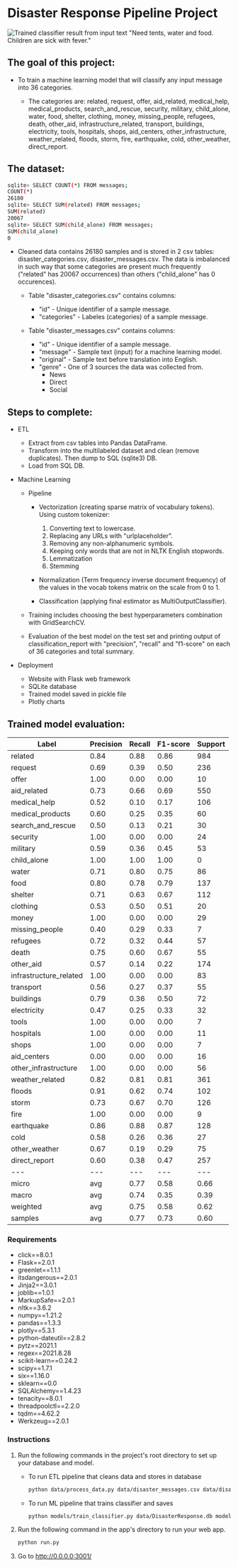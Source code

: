 # Disaster Response Pipeline Project

![Trained classifier result from input text "Need tents, water and food. Children are sick with fever."](pics/drp_intro.png "Classifier result")

## The goal of this project:

- To train a machine learning model that will classify any input message into 36 categories.

	- The categories are: related, request, offer, aid_related, medical_help, medical_products, search_and_rescue, security, military, child_alone, water, food, shelter, clothing, money, missing_people, refugees, death, other_aid, infrastructure_related, transport, buildings, electricity, tools, hospitals, shops, aid_centers, other_infrastructure, weather_related, floods, storm, fire, earthquake, cold, other_weather, direct_report.
	
## The dataset:

```sh
sqlite> SELECT COUNT(*) FROM messages;
COUNT(*)
26180
sqlite> SELECT SUM(related) FROM messages;
SUM(related)
20067
sqlite> SELECT SUM(child_alone) FROM messages;
SUM(child_alone)
0
```

- Cleaned data contains 26180 samples and is stored in 2 csv tables: disaster_categories.csv, disaster_messages.csv. The data is imbalanced in such way that some categories are present much frequently ("related" has 20067 occurrences) than others ("child_alone" has 0 occurences).

	- Table "disaster_categories.csv" contains columns:
	
		- "id" - Unique identifier of a sample message.
		- "categories" - Labeles (categories) of a sample message.
		
	- Table "disaster_messages.csv" contains columns:
	
		- "id" - Unique identifier of a sample message.
		- "message" - Sample text (input) for a machine learning model.
		- "original" - Sample text before translation into English.
		- "genre" - One of 3 sources the data was collected from.
			- News
			- Direct
			- Social

## Steps to complete:

- ETL

	- Extract from csv tables into Pandas DataFrame.
	- Transform into the multilabeled dataset and clean (remove duplicates). Then dump to SQL (sqlite3) DB.
	- Load from SQL DB.
	
- Machine Learning

	- Pipeline
	
		- Vectorization (creating sparse matrix of vocabulary tokens). Using custom tokenizer:
		
			1. Converting text to lowercase.
			2. Replacing any URLs with "urlplaceholder".
			3. Removing any non-alphanumeric symbols.
			4. Keeping only words that are not in NLTK English stopwords.
			5. Lemmatization
			6. Stemming
			
		- Normalization (Term frequency inverse document frequency) of the values in the vocab tokens matrix on the scale from 0 to 1.
		
		- Classification (applying final estimator as MultiOutputClassifier).
		
	- Training includes choosing the best hyperparameters combination with GridSearchCV.
	
	- Evaluation of the best model on the test set and printing output of classification_report with "precision", "recall" and "f1-score" on each of 36 categories and total summary.
	
- Deployment

	- Website with Flask web framework
	- SQLite database
	- Trained model saved in pickle file
	- Plotly charts
	

## Trained model evaluation:

|Label|Precision|Recall|F1-score|Support|
|---|---|---|---|---|
|related|0.84|0.88|0.86|984|
|request|0.69|0.39|0.50|236|
|offer|1.00|0.00|0.00|10|
|aid_related|0.73|0.66|0.69|550|
|medical_help|0.52|0.10|0.17|106|
|medical_products|0.60|0.25|0.35|60|
|search_and_rescue|0.50|0.13|0.21|30|
|security|1.00|0.00|0.00|24|
|military|0.59|0.36|0.45|53|
|child_alone|1.00|1.00|1.00|0|
|water|0.71|0.80|0.75|86|
|food|0.80|0.78|0.79|137|
|shelter|0.71|0.63|0.67|112|
|clothing|0.53|0.50|0.51|20|
|money|1.00|0.00|0.00|29|
|missing_people|0.40|0.29|0.33|7|
|refugees|0.72|0.32|0.44|57|
|death|0.75|0.60|0.67|55|
|other_aid|0.57|0.14|0.22|174|
infrastructure_related|1.00|0.00|0.00|83|
|transport|0.56|0.27|0.37|55|
|buildings|0.79|0.36|0.50|72|
|electricity|0.47|0.25|0.33|32|
|tools|1.00|0.00|0.00|7|
|hospitals|1.00|0.00|0.00|11|
|shops|1.00|0.00|0.00|7|
|aid_centers|0.00|0.00|0.00|16|
|other_infrastructure|1.00|0.00|0.00|56|
|weather_related|0.82|0.81|0.81|361|
|floods|0.91|0.62|0.74|102|
|storm|0.73|0.67|0.70|126|
|fire|1.00|0.00|0.00|9|
|earthquake|0.86|0.88|0.87|128|
|cold|0.58|0.26|0.36|27|
|other_weather|0.67|0.19|0.29|75|
|direct_report|0.60|0.38|0.47|257|
|---|---|---|---|---|
|micro|avg|0.77|0.58|0.66|4154|
|macro|avg|0.74|0.35|0.39|4154|
|weighted|avg|0.75|0.58|0.62|4154|
|samples|avg|0.77|0.73|0.60|4154|


### Requirements

- click==8.0.1
- Flask==2.0.1
- greenlet==1.1.1
- itsdangerous==2.0.1
- Jinja2==3.0.1
- joblib==1.0.1
- MarkupSafe==2.0.1
- nltk==3.6.2
- numpy==1.21.2
- pandas==1.3.3
- plotly==5.3.1
- python-dateutil==2.8.2
- pytz==2021.1
- regex==2021.8.28
- scikit-learn==0.24.2
- scipy==1.7.1
- six==1.16.0
- sklearn==0.0
- SQLAlchemy==1.4.23
- tenacity==8.0.1
- threadpoolctl==2.2.0
- tqdm==4.62.2
- Werkzeug==2.0.1

### Instructions

1. Run the following commands in the project's root directory to set up your database and model.

    - To run ETL pipeline that cleans data and stores in database
		```sh
		python data/process_data.py data/disaster_messages.csv data/disaster_categories.csv data/DisasterResponse.db
		```
		
    - To run ML pipeline that trains classifier and saves
        ```sh
        python models/train_classifier.py data/DisasterResponse.db models/classifier.pkl
        ```

2. Run the following command in the app's directory to run your web app.

    ```sh
    python run.py
    ```

3. Go to http://0.0.0.0:3001/
